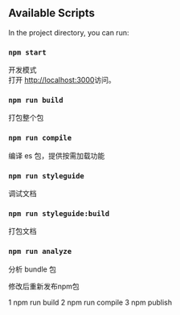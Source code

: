 ## Available Scripts

In the project directory, you can run:

### `npm start`

开发模式<br>
打开 [http://localhost:3000](http://localhost:3000)访问。

### `npm run build`

打包整个包

### `npm run compile`

编译 es 包，提供按需加载功能

### `npm run styleguide`

调试文档

### `npm run styleguide:build`

打包文档

### `npm run analyze`

分析 bundle 包

修改后重新发布npm包

1 npm run build
2 npm run compile
3 npm publish
